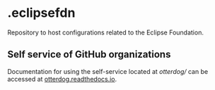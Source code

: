 # .eclipsefdn

Repository to host configurations related to the Eclipse Foundation.

## Self service of GitHub organizations

Documentation for using the self-service located at *otterdog/* can be accessed at [otterdog.readthedocs.io](https://otterdog.readthedocs.io).